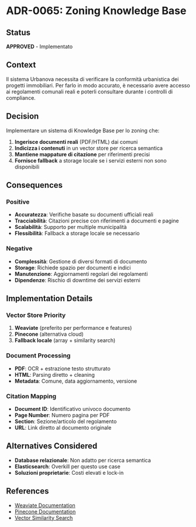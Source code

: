 # ADR-0065: Zoning Knowledge Base

## Status

**APPROVED** - Implementato

## Context

Il sistema Urbanova necessita di verificare la conformità urbanistica dei progetti immobiliari. Per farlo in modo accurato, è necessario avere accesso ai regolamenti comunali reali e poterli consultare durante i controlli di compliance.

## Decision

Implementare un sistema di Knowledge Base per lo zoning che:

1. **Ingerisce documenti reali** (PDF/HTML) dai comuni
2. **Indicizza i contenuti** in un vector store per ricerca semantica
3. **Mantiene mappature di citazione** per riferimenti precisi
4. **Fornisce fallback** a storage locale se i servizi esterni non sono disponibili

## Consequences

### Positive

- **Accuratezza**: Verifiche basate su documenti ufficiali reali
- **Tracciabilità**: Citazioni precise con riferimenti a documenti e pagine
- **Scalabilità**: Supporto per multiple municipalità
- **Flessibilità**: Fallback a storage locale se necessario

### Negative

- **Complessità**: Gestione di diversi formati di documento
- **Storage**: Richiede spazio per documenti e indici
- **Manutenzione**: Aggiornamenti regolari dei regolamenti
- **Dipendenze**: Rischio di downtime dei servizi esterni

## Implementation Details

### Vector Store Priority

1. **Weaviate** (preferito per performance e features)
2. **Pinecone** (alternativa cloud)
3. **Fallback locale** (array + similarity search)

### Document Processing

- **PDF**: OCR + estrazione testo strutturato
- **HTML**: Parsing diretto + cleaning
- **Metadata**: Comune, data aggiornamento, versione

### Citation Mapping

- **Document ID**: Identificativo univoco documento
- **Page Number**: Numero pagina per PDF
- **Section**: Sezione/articolo del regolamento
- **URL**: Link diretto al documento originale

## Alternatives Considered

- **Database relazionale**: Non adatto per ricerca semantica
- **Elasticsearch**: Overkill per questo use case
- **Soluzioni proprietarie**: Costi elevati e lock-in

## References

- [Weaviate Documentation](https://weaviate.io/developers/weaviate)
- [Pinecone Documentation](https://docs.pinecone.io/)
- [Vector Similarity Search](https://en.wikipedia.org/wiki/Vector_similarity_search)
